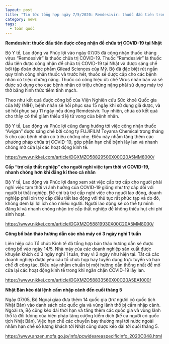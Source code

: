 ```yaml
---
layout: post
title: "Tin tức tổng hợp ngày 7/5/2020: Remdesivir: thuốc đầu tiên trong nước được công nhận để chữa trị COVID-19; Nhật Bản kéo dài lệnh cấm nhập cảnh đến cuối tháng 5"
category: news
tags: 
  - toàn quốc
---
```

**Remdesivir: thuốc đầu tiên được công nhận để chữa trị COVID-19 tại Nhật**

Bộ Y tế, Lao động và Phúc lợi vào ngày 07/05 đã công nhận thuốc kháng virus “Remdesivir” là thuốc chữa trị COVID-19. Thuốc “Remdesivir” là thuốc đầu tiên được công nhận để chữa trị COVID-19 tại Nhật và được sáng chế bởi tập đoàn dược phẩm Gilead Sciences của Mỹ. Bộ đã đặc biệt rút ngắn quy trình công nhận thuốc và trước hết, thuốc sẽ được cấp cho các bệnh nhân có triệu chứng nặng. Thuốc có công hiệu ức chế Virus nhân bản và sẽ được sử dụng cho các bệnh nhân có triệu chứng nặng phải sử dụng máy trợ thở bằng hình thức tiêm tĩnh mạch.

Theo như kết quả được công bố của Viện Nghiên cứu Sức khoẻ Quốc gia của Mỹ (NIH), bệnh nhân sẽ hồi phục sau 15 ngày khi sử dụng giả dược, và sẽ hồi phục sau 11 ngày nếu dùng Remdesivir. Tuy nhiên, chưa có kết quả cho thấy có thể giảm thiểu tỉ lệ tử vong của bệnh nhân.

Bộ Y tế, Lao động và Phúc lợi cũng đang hướng tới việc công nhận thuốc “Avigan” được sáng chế bởi công ty FUJIFILM Toyama Chemical trong tháng 5 cho các bệnh nhân có triệu chứng nhẹ. Điều này nhằm tăng thêm các phương pháp chữa trị COVID-19, góp phần hạn chế bệnh lây lan và nhanh chóng mở cửa lại các hoạt động kinh tế.

<https://www.nikkei.com/article/DGXMZO58829500X00C20A5MM8000/>

**Cấp “trợ cấp thất nghiệp” cho người nghỉ việc tạm thời vì COVID-19, nhanh chóng hơn khi đăng kí theo cá nhân**

Bộ Y tế, Lao động và Phúc lợi đang xem xét việc cấp trợ cấp cho người phải nghỉ việc tạm thời vì ảnh hưởng của COVID-19 giống như trợ cấp đối với người bị thất nghiệp. Để chi trả trợ cấp nghỉ việc cho người lao động, doanh nghiệp phải xin trợ cấp điều tiết lao động với thủ tục rất phức tạp và do đó, không đem lại lợi ích cho nhiều người. Người lao động sẽ có thể tự mình đăng kí và nhanh chóng nhận trợ cấp thất nghiệp để không thiếu hụt chi phí sinh hoạt.

<https://www.nikkei.com/article/DGXMZO58819930X00C20A5MM8000/>

**Công bố bản thảo hướng dẫn các nhà máy có 3 ngày nghỉ 1 tuần**

Liên hiệp các Tổ chức Kinh tế đã tổng hợp bản thảo hướng dẫn sẽ được công bố vào ngày 14/5. Nhà máy của các doanh nghiệp sản xuất được khuyến khích có 3 ngày nghỉ 1 tuần, thay vì 2 ngày như hiện tại. Tất cả các doanh nghiệp được yêu cầu tổ chức họp hay tuyển dụng trực tuyến và hạn chế đi công tác. Điều này nhằm chuẩn bị một hướng dẫn thống nhất để mở cửa lại các hoạt động kinh tế trong khi ngăn chặn COVID-19 lây lan. 

<https://www.nikkei.com/article/DGXMZO58833560X00C20A5EA1000/>

**Nhật Bản kéo dài lệnh cấm nhập cảnh đến cuối tháng 5**

Ngày 07/05, Bộ Ngoại giao đưa thêm 14 quốc gia (trừ người có quốc tịch Nhật Bản) vào danh sách các quốc gia và vùng lãnh thổ bị cấm nhập cảnh. Ngoài ra, Bộ cũng kéo dài thời hạn và tăng thêm các quốc gia và vùng lãnh thổ là đối tượng của biện pháp tăng cường kiểm dịch (kể cả người có quốc tịch Nhật Bản). Việc hạn chế các chuyến bay thương mại tới nước ngoài nhằm hạn chế số lượng khách tới Nhật cũng được kéo dài tới cuối tháng 5.

<https://www.anzen.mofa.go.jp/info/pcwideareaspecificinfo_2020C048.html>

